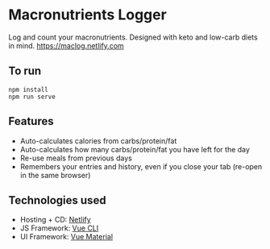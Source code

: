 # Macronutrients Logger
Log and count your macronutrients. Designed with keto and low-carb diets in mind. https://maclog.netlify.com

## To run
```
npm install
npm run serve
```

## Features
* Auto-calculates calories from carbs/protein/fat
* Auto-calculates how many carbs/protein/fat you have left for the day
* Re-use meals from previous days
* Remembers your entries and history, even if you close your tab (re-open in the same browser)

## Technologies used
* Hosting + CD: [Netlify](https://www.netlify.com/)
* JS Framework: [Vue CLI](https://cli.vuejs.org/)
* UI Framework: [Vue Material](https://vuematerial.io/)
